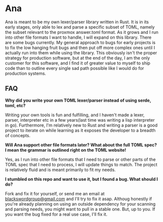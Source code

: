 # Ana

Ana is meant to be my own lexer/parser library written in Rust.
It is in its early stages, only able to lex and parse a specific subset of TOML, namely the subset relevant to the proxmox answer.toml format.
As it grows and I run into other file formats I want to handle, I will expand on this library. There are some bugs currently. My general approach
to bugs for early projects is to fix the low hanging fruit bugs and then put off more complex ones until I actually run into them while using the library.
This obviously isn't the proper strategy for production software, but at the end of the day, I am the only customer for this software, and I find it of
greater value to myself to ship code than to outline every single sad path possible like I would do for production systems.

## FAQ

**Why did you write your own TOML lexer/parser instead of using serde, toml, etc?**

Writing your own tools is fun and fulfilling, and I haven't made a lexer, parser, interpreter etc in a few years(last time was writing a lisp interpreter in go).
Furthermore, I'm relatively new to Rust and writing a parser is a good project to iterate on while learning as it exposes the developer to a breadth of concepts.

**Will Ana support other file formats later? What about the full TOML spec? I mean the grammar is outlined right on the TOML website!**

Yes, as I run into other file formats that I need to parse or other parts of the TOML spec that I need to process, I will update things to match.
The project is relatively fluid and is meant primarily to fit my needs.

**I stumbled on this repo and want to use it, but I found a bug. What should I do?**

Fork and fix it for yourself, or send me an email at blackswordgroup@gmail.com and I'll try to fix it asap. Althoug honestly if you're already planning
on using an outside dependency for your scanning and parsing needs, you might want to pull in a stable one. But, up to you. If you want the bug fixed for a real use case, I'll fix it.
